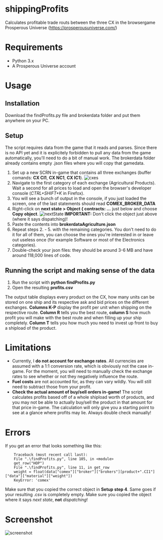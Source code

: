 # shippingProfits
Calculates profitable trade routs between the three CX in the browsergame Prosperous Universe (https://prosperousuniverse.com/)

# Requirements
* Python 3.x
* A Prosperous Universe account

# Usage
## Installation
Download the findProfits.py file and brokerdata folder and put them anywhere on your PC.

## Setup
The script requires data from the game that it reads and parses. Since there is no API yet and it is explicitely forbidden to pull any data from the game automatically, you'll need to do a bit of manual work. The brokerdata folder already contains empty .json files where you will copy that gamedata.
1. Set up a new SCRN in-game that contains all three exchanges (buffer comands: **CX CI1**, **CX NC1**, **CX IC1**).
![cxes](https://i.imgur.com/LNWF8oA.png)
2. Navigate to the first category of each exchange (Agricultural Products). Wait a second for all prices to load and open the browser's developer console (*CTRL+SHIFT+K* in Firefox).
3. You will see a bunch of output in the console, if you just loaded the screen, one of the last statements should read **COMEX_BROKER_DATA**
4. Right-click on **next state > Object { contracts: ...** just below and choose **Copy object**.
![nextState](https://i.imgur.com/O3Cr4N5.png)
**IMPORTANT:** Don't click the object just above (where it says dispatching)!
5. Paste the contents into **brokerdataAgriculture.json**
6. Repeat steps 2. - 5. with the remaining categories. You don't need to do it for all of them, you can choose the ones you're interested in or leave out useless once (for example Software or most of the Electronics categories).
7. Double-check your json files: they should be around 3-6 MB and have around 118,000 lines of code.

## Running the script and making sense of the data
1. Run the script with **python findProfits.py**
2. Open the resulting **profits.csv**

The output table displays every product on the CX, how many units can be stored on one ship and its respective ask and bid prices on the different exchanges. **Columns K-P** display the profit per unit when shipping on the respective route. **Column R** tells you the best route, **column S** how much profit you will make with the best route and when filling up your ship completely. **Column T** tells you how much you need to invest up front to buy a shipload of the product.

# Limitations
* Currently, I **do not account for exchange rates**. All currencies are assumed with a 1:1 conversion rate, which is obviously not the case in-game. For the moment, you will need to manually check the exchange rates to see whether or not they negatively influence the route.
* **Fuel costs** are not accounted for, as they can vary wildly. You will still need to subtract those from your profit. 
* **Check the actual amount of buy/sell orders in-game!** The script calculates profits based off of a whole shipload worth of products, and you may not be able to actually buy/sell the product in that amount for that price in-game. The calculation will only give you a starting point to see at a glance where profits may lie. Always double check manually!

# Errors
If you get an error that looks something like this:
```
    Traceback (most recent call last):
    File ".\findProfits.py", line 105, in <module>
    get_row("HOP")
    File ".\findProfits.py", line 11, in get_row
    weight = float(data["comex"]["broker"]["brokers"][product+".CI1"]["data"]["material"]["weight"])
    KeyError: 'comex'
```
Make sure that you copied the correct object in **Setup step 4**.
Same goes if your resulting .csv is completely empty. Make sure you copied the object where it says *next state*, **not** *dispatching*!

# Screenshot
![screenshot](https://i.imgur.com/rTfG4Rk.png)
